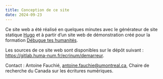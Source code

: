 ```yaml
---
title: Conception de ce site
date: 2024-09-23
---
```


Ce site web a été réalisé en quelques minutes avec le générateur de site statique [Hugo](https://gohugo.io) et à partir d’un site web de démonstration créé pour la formation [Débugue tes humanités](https://debugue.ecrituresnumeriques.ca/).

Les sources de ce site web sont disponibles sur le dépôt suivant : https://gitlab.huma-num.fr/ecrinum/demarreur.

Contact : Antoine Fauchié, antoine.fauchie@umontreal.ca, Chaire de recherche du Canada sur les écritures numériques.